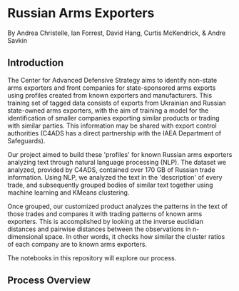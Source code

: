 # Russian Arms Exporters
By Andrea Christelle, Ian Forrest, David Hang, Curtis McKendrick, & Andre Savkin


## Introduction 
The Center for Advanced Defensive Strategy aims to identify non-state arms exporters and front companies for state-sponsored arms exports using profiles created from known exporters and manufacturers. This training set of tagged data consists of exports from Ukrainian and Russian state-owned arms exporters, with the aim of training a model for the identification of smaller companies exporting similar products or trading with similar parties. This information may be shared with export control authorities (C4ADS has a direct partnership with the IAEA Department of Safeguards).

Our project aimed to build these 'profiles' for known Russian arms exporters analyzing text through natural language processing (NLP). The dataset we analyzed, provided by C4ADS, contained over 170 GB of Russian trade information. Using NLP, we analyzed the text in the 'description' of every trade, and subsequently grouped bodies of similar text together using machine learning and KMeans clustering.

Once grouped, our customized product analyzes the patterns in the text of those trades and compares it with trading patterns of known arms exporters. This is accomplished by looking at the inverse euclidian distances and pairwise distances between the observations in n-dimensional space. In other words, it checks how similar the cluster ratios of each company are to known arms exporters.

The notebooks in this repository will explore our process.


## Process Overview

